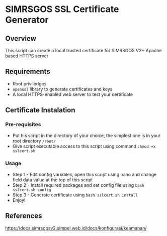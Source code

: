 # SIMRSGOS SSL Certificate Generator
## Overview
This script can create a local trusted certificate for SIMRSGOS V2+ Apache based HTTPS server

## Requirements
* Root priviledges
* `openssl` library to generate certificates and keys
* A local HTTPS-enabled web server to test your certificate

## Certificate Instalation

### Pre-requisites
* Put his script in the directory of your choice, the simplest one is in your root directory ```/root/```
* Give script executable access to this script using command ```chmod +x sslcert.sh```

### Usage
* Step 1 - Edit config variables, open this script using nano and change field data value at the top of this script
* Step 2 - Install required packages and set config file using ```bash sslcert.sh config```
* Step 3 - Generate certificate using ```bash sslcert.sh install```
* Enjoy!

## References
https://docs.simrsgosv2.simpel.web.id/docs/konfigurasi/keamanan/